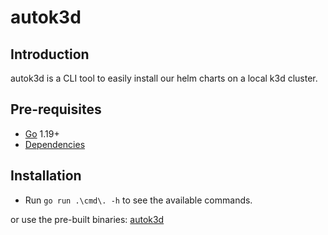 # autok3d

## Introduction

autok3d is a CLI tool to easily install our helm charts on a local k3d cluster.

## Pre-requisites

- [Go](https://golang.org/doc/install) 1.19+
- [Dependencies](https://learn.umh.app/guides/umh/installation/tutorial/local-k3d-installation/#dependencies)

## Installation

- Run `go run .\cmd\. -h` to see the available commands.

or use the pre-built binaries:
[autok3d](https://github.com/united-manufacturing-hub/autok3d/releases)